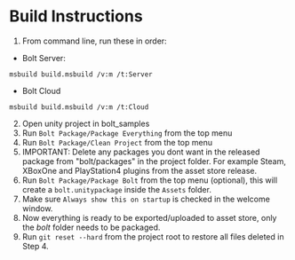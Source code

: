 # Build Instructions

1. From command line, run these in order:

- Bolt Server:
```
msbuild build.msbuild /v:m /t:Server
```

- Bolt Cloud
```
msbuild build.msbuild /v:m /t:Cloud
```

2. Open unity project in bolt_samples
3. Run `Bolt Package/Package Everything` from the top menu
4. Run `Bolt Package/Clean Project` from the top menu
5. IMPORTANT: Delete any packages you dont want in the released package from "bolt/packages" in the project folder. For example Steam, XBoxOne and PlayStation4 plugins from the asset store release.
6. Run `Bolt Package/Package Bolt` from the top menu (optional), this will create a `bolt.unitypackage` inside the `Assets` folder.
7. Make sure `Always show this on startup` is checked in the welcome window.
8. Now everything is ready to be exported/uploaded to asset store, only the *bolt* folder needs to be packaged.
9. Run `git reset --hard` from the project root to restore all files deleted in Step 4.
